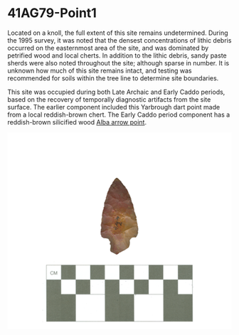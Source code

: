 # 41AG79-Point1

Located on a knoll, the full extent of this site remains undetermined. During the 1995 survey, it was noted that the densest concentrations of lithic debris occurred on the easternmost area of the site, and was dominated by petrified wood and local cherts. In addition to the lithic debris, sandy paste sherds were also noted throughout the site; although sparse in number. It is unknown how much of this site remains intact, and testing was recommended for soils within the tree line to determine site boundaries.

This site was occupied during both Late Archaic and Early Caddo periods, based on the recovery of temporally diagnostic artifacts from the site surface. The earlier component included this Yarbrough dart point made from a local reddish-brown chert. The Early Caddo period component has a reddish-brown silicified wood [Alba arrow point](../alba/41AG79-Point1.md).

![](../../../img/41AG79-Point1.png)
